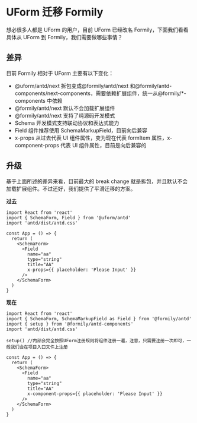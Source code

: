 # UForm 迁移 Formily

想必很多人都是 UForm 的用户，目前 UForm 已经改名 Formily，下面我们看看具体从 UForm 到 Formily，我们需要做哪些事情？

## 差异

目前 Formily 相对于 UForm 主要有以下变化：

- @uform/antd/next 拆包变成@formily/antd/next 和@formily/antd-components/next-components，需要依赖扩展组件，统一从@formily/\*-components 中依赖
- @formily/antd/next 默认不会加载扩展组件
- @formily/antd/next 支持了纯源码开发模式
- Schema 开发模式支持联动协议和表达式能力
- Field 组件推荐使用 SchemaMarkupField，目前向后兼容
- x-props 从过去代表 UI 组件属性，变为现在代表 formItem 属性，x-component-props 代表 UI 组件属性，目前是向后兼容的

## 升级

基于上面所述的差异来看，目前最大的 break change 就是拆包，并且默认不会加载扩展组件。不过还好，我们提供了平滑迁移的方案。

**过去**

```tsx
import React from 'react'
import { SchemaForm, Field } from '@uform/antd'
import 'antd/dist/antd.css'

const App = () => {
  return (
    <SchemaForm>
      <Field
        name="aa"
        type="string"
        title="AA"
        x-props={{ placeholder: 'Please Input' }}
      />
    </SchemaForm>
  )
}
```

**现在**

```tsx
import React from 'react'
import { SchemaForm, SchemaMarkupField as Field } from '@formily/antd'
import { setup } from '@formily/antd-components'
import 'antd/dist/antd.css'

setup() //内部会完全按照UForm注册规则将组件注册一遍，注意，只需要注册一次即可，一般我们会在项目入口文件上注册

const App = () => {
  return (
    <SchemaForm>
      <Field
        name="aa"
        type="string"
        title="AA"
        x-component-props={{ placeholder: 'Please Input' }}
      />
    </SchemaForm>
  )
}
```
